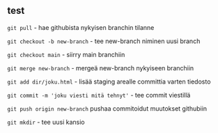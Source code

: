## test


`git pull` - hae githubista nykyisen branchin tilanne

`git checkout -b new-branch` - tee new-branch niminen uusi branch

`git checkout main` - siirry main branchiin

`git merge new-branch` - mergeä new-branch nykyiseen branchiin

`git add dir/joku.html` - lisää staging arealle committia varten tiedosto

`git commit -m 'joku viesti mitä tehnyt'` - tee commit viestillä

`git push origin new-branch` pushaa commitoidut muutokset githubiin

`git mkdir` - tee uusi kansio

